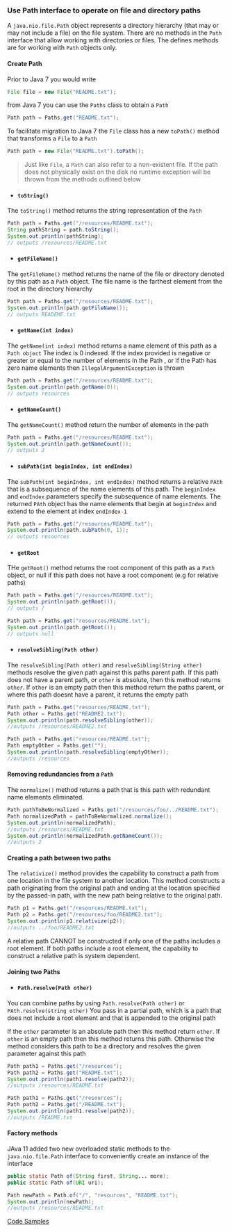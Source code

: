 ### Use Path interface to operate on file and directory paths

A `java.nio.file.Path` object represents a directory hierarchy (that may or may not include a file) on the file system.
There are no methods in the `Path` interface that allow working with directories or files. The defines methods are 
for working with `Path` objects only. 

#### Create Path
Prior to Java 7 you would write
```java
File file = new File("README.txt");
```
from Java 7 you can use the `Paths` class to obtain a `Path`
```java
Path path = Paths.get("README.txt");
```

To facilitate migration to Java 7 the `File` class has a new `toPath()` method that transforms a `File` to a `Path`
```java
Path path = new File("README.txt").toPath();
```

>Just like `File`, a `Path` can also refer to a non-existent file. If the path does not physically exist on the disk 
>no runtime exception will be thrown from the methods outlined below

- #### `toString()`
The `toString()` method returns the string representation of the `Path`
```java
Path path = Paths.get("/resources/README.txt");
String pathString = path.toString();
System.out.println(pathString);
// outputs /resources/README.txt
```

- #### `getFileName()`
The `getFileName()` method returns the name of the file or directory denoted by this path as a `Path` object. 
The file name is the farthest element from the root in the directory hierarchy
```java
Path path = Paths.get("/resources/README.txt");
System.out.println(path.getFileName());
// outputs READEME.txt
```

- #### `getName(int index)`
The `getName(int index)` method returns a name element of this path as a `Path object` 
The index is 0 indexed. If the index provided is negative or greater or equal to the number of elements in the Path
, or if the Path has zero name elements then `IllegalArgumentException` is thrown
```java
Path path = Paths.get("/resources/README.txt");
System.out.println(path.getName(0));
// outputs resources
```

- #### `getNameCount()`
The `getNameCount()` method return the number of elements in the path
```java
Path path = Paths.get("/resources/README.txt");
System.out.println(path.getNameCount());
// outputs 2
```

- #### `subPath(int beginIndex, int endIndex)`
The `subPath(int beginIndex, int endIndex)` method returns a relative `PAth` that is a subsequence of the name elements 
of this path.
The `beginIndex` and `endIndex` parameters specify the subsequence of name elements. The returned `PAth` object has 
the name elements that begin at `beginIndex` and extend to the element at index `endIndex-1`

```java
Path path = Paths.get("/resources/README.txt");
System.out.println(path.subPath(0, 1));
// outputs resources
``` 

- #### `getRoot`
THe `getRoot()` method returns the root component of this path as a `Path` object, or null if this path does not have 
a root component (e.g for relative paths)
```java
Path path = Paths.get("/resources/README.txt");
System.out.println(path.getRoot());
// outputs /
```
```java
Path path = Paths.get("resources/README.txt");
System.out.println(path.getRoot());
// outputs null
```

- #### `resolveSibling(Path other)`
The `resolveSibling(Path other)` and `resolveSibling(String other)` methods resolve the given path against this paths 
parent path. 
If this path does not have a parent path, or `other` is absolute, then this method returns `other`. If `other` is an 
empty path then this method return the paths parent, or where this path doesnt have a parent, it returns the empty path  
```java
Path path = Paths.get("resources/README.txt");
Path other = Paths.get("README2.txt");
System.out.println(path.resolveSibling(other));
//outputs /resources/README2.txt
```
```java
Path path = Paths.get("resources/README.txt");
Path emptyOther = Paths.get("");
System.out.println(path.resolveSibling(emptyOther));
//outputs /resources
```

#### Removing redundancies from a `Path`
The `normalize()` method returns a path that is this path with redundant name elements eliminated. 
```java
Path pathToBeNormalized = Paths.get("/resources/foo/../README.txt");
Path normalizedPath = pathToBeNormalized.normalize();
System.out.println(normalizedPath);
//outputs /resources/README.txt
System.out.println(normalizedPath.getNameCount());
//outputs 2
```

#### Creating a path between two paths
The `relativize()` method provides the capability to construct a path from one location in the file system to another 
location. This method constructs a path originating from the original path and ending at the location specified by 
the passed-in path, with the new path being relative to the original path.
```java
Path p1 = Paths.get("/resources/README.txt");
Path p2 = Paths.get("/resources/foo/README2.txt");
System.out.println(p1.relativize(p2));
//outputs ../foo/README2.txt
```
A relative path CANNOT be constructed if only one of the paths includes a root element. 
If both paths include a root element, the capability to construct a relative path is system dependent. 

#### Joining two Paths

- #### `Path.resolve(Path other)`
You can combine paths by using `Path.resolve(Path other)` or `PAth.resolve(string other)`
You pass in a partial path, which is a path that does not include a root element and that is appended to the 
original path

If the `other` parameter is an absolute path then this method return `other`. If `other` is an empty path then this 
method returns this path. Otherwise the method considers this path to be a directory and resolves the given parameter 
against this path

```java
Path path1 = Paths.get("/resources");
Path path2 = Paths.get("README.txt");
System.out.println(path1.resolve(path2));
//outputs /resources/README.txt
```
```java
Path path1 = Paths.get("/resources");
Path path2 = Paths.get("/README.txt");
System.out.println(path1.resolve(path2));
//outputs /README.txt
```

#### Factory methods
JAva 11 added two new overloaded static methods to the `java.nio.file.Path` interface to conveniently 
create an instance of the interface

```java
public static Path of(String first, String... more);
public static Path of(URI uri);
```
```java
Path newPath = Path.of("/", "resources", "README.txt");
System.out.println(newPath);
//outputs /resources/README.txt
```

[Code Samples](/examples/java_file_io_nio2/src/pathInterfaceExamples.java)